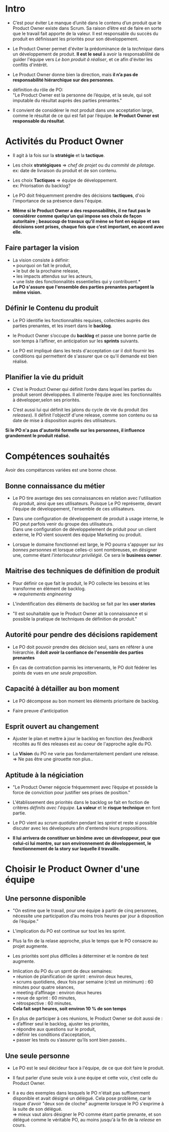 # Intro  
- C’est pour éviter Le manque d’unité dans le contenu d’un produit que le Product Owner existe dans Scrum. Sa raison d’être est de faire en sorte que le travail fait apporte de la valeur. Il est responsable du succès du produit en définissant les priorités pour son développement.

- Le Product Owner permet d'éviter la prédominance de la *technique* dans un développement de produit. **Il est le seul** à avoir la responsablilité de guider l'équipe vers *Le bon produit à réaliser*, et ce afin d'éviter les conflits d'intérêt.  
- Le Product Owner donne bien la direction, mais **il n’a pas de responsabilité hiérarchique sur des personnes**. 
- définition du rôle de PO:  
"Le Product Owner est la personne de l’équipe, et la seule, qui soit imputable du résultat auprès des parties prenantes." 
- Il convient de considérer le mot produit dans une acceptation large, comme le résultat de ce qui est fait par l’équipe. **le Product Owner est responsable du résultat**.

# Activités du Product Owner
- Il agit à la fois sur la **stratégie** et la **tactique**.  

- Les choix **stratégiques** => *chef de projet* ou du *commité de pilotage*.  
ex: date de livraison du produit et de son contenu. 
- Les choix **Tactiques** => équipe de développement.  
ex: Priorisation du backlog? 
- Le PO doit fréquemment prendre des décisions **tactiques**, d'où l'importance de sa présence dans l'équipe.  
-  **Même si le Product Owner a des responsabilités, il ne faut pas le considérer comme quelqu’un qui impose ses choix de façon autoritaire ; beaucoup de travaux qu’il mène se font en équipe et ses décisions sont prises, chaque fois que c’est important, en accord avec elle.**  

## Faire partager la vision  
- La vision consiste à définir:  
• pourquoi on fait le produit,  
• le but de la prochaine release,  
• les impacts attendus sur les acteurs,  
• une liste des fonctionnalités essentielles qui y contribuent.*  
**Le PO s'assure que l'ensemble des parties prenantes partagent la même vision.** 

## Définir le Contenu du produit 
- Le PO identifie les fonctionnalités requises, collectées auprès des parties prenantes, et les insert dans le **backlog**. 

- le Product Owner s’occupe du **backlog** et passe une bonne partie de son temps à l’affiner, en anticipation sur les **sprints** suivants.
- Le PO est impliqué dans les tests d'acceptation car il doit fournir les conditions qui permettent de s'assurer que ce qu'il demande est bien réalisé. 

## Planifier la vie du priduit 
- C’est le Product Owner qui définit l’ordre dans lequel les parties du produit seront développées. Il alimente l’équipe avec les fonctionnalités à développer,selon ses priorités.

- C’est aussi lui qui définit les jalons du cycle de vie du produit (*les releases*). Il définit l'objectif d'une release, comme son contenu ou sa date de mise à disposition auprès des utilisateurs. 

**Si le PO n'a pas d'autorité formelle sur les personnes, il influence grandement le produit réalisé.** 

# Compétences souhaités 
Avoir des compétances variées est une bonne chose. 

## Bonne connaissance du métier 
- Le PO tire avantage des ses connaissances en relation avec l'utilisation du produit, ainsi que ses utilisateurs. Puisque Le PO représente, devant l'équipe de développement, l'ensemble de ces utilisateurs.

- Dans une configuration de développement de produit à usage interne, le PO peut parfois venir du groupe des utilisateurs.  
Dans une configuration de développelement de priduit pour un client externe, le PO vient souvent des équipe Marketing ou produit. 
- Lorsque le domaine fonctionnel est large, le PO pourra s'appuyer sur *les bonnes personnes* et lorsque celles-ci sont nombreuses, en désigner une, comme étant *l'interlocuteur priviliégié*. Ce sera le **business owner**.

## Maitrise des techniques de définition de produit
- Pour définir ce que fait le produit, le PO collecte les besoins et les transforme en élément de backlog.  
=> *requirements engineering* 

- L'indentification des éléments de backlog se fait par les **user stories**
- "Il est souhaitable que le Product Owner ait la connaissance et si possible la pratique de techniques de définition de produit." 

## Autorité pour pendre des décisions rapidement 
- Le PO doit pouvoir prendre des décision seul, sans en référer à une hiérarchie. **il doit avoir la confiance de l'ensemble des parties prenantes**

- En cas de contratiction parmis les intervenants, le PO doit fédérer les points de vues en *une seule proposition*.

## Capacité à détailler au bon moment 
- Le PO décompose au bon moment les éléments prioritaire de backlog. 

- Faire preuve d'anticipation

## Esprit ouvert au changement 
- Ajuster le plan et mettre à jour le backlog en fonction des *feedback* récoltés au fil des releases est au coeur de l'approche agile du PO. 

- La **Vision** du PO ne varie pas fondamentalement pendant une release.  
=> Ne pas être une girouette non plus..


## Aptitude à la négiciation 
- "Le Product Owner négocie fréquemment avec l’équipe et possède la force de conviction pour justifier ses prises de position."

- L'établissement des priorités dans le backlog se fait en foction de critères *définits avec l'équipe*. **La valeur** et le **risque technique** en font partie. 
- Le PO vient au *scrum quotidien* pendant les *sprint* et reste si possible discuter avec les dévelopeurs afin d'entendre leurs propositions. 
- **Il lui arrivera de constituer un binôme avec un développeur, pour que celui-ci lui montre, sur son environnement de développement, le fonctionnement de la story sur laquelle il travaille.** 

# Choisir le Product Owner d'une équipe 
## Une personne disponible 
- "On estime que le travail, pour une équipe à partir de cinq personnes, nécessite une participation d’au moins trois heures par jour à disposition de l’équipe."

- L'implication du PO est continue sur tout les les sprint. 
- Plus la fin de la relase approche, plus le temps que le PO consacre au projet augmente. 
- Les priorités sont plus difficiles à déterminer et le nombre de test augmente. 
- Imlication du PO du un sprnt de deux semaines:   
• réunion de planification de sprint : environ deux heures,  
• scrums quotidiens, deux fois par semaine (c’est un minimum) :
60 minutes pour quatre séances,  
• meeting d’affinage : environ deux heures  
• revue de sprint : 60 minutes,  
• rétrospective : 60 minutes.  
**Cela fait sept heures, soit environ 10 % de son temps**
- En plus de participer à ces réunions, le Product Owner se doit aussi de :  
• d’affiner seul le backlog, ajuster les priorités,  
• répondre aux questions sur le produit,  
• définir les conditions d’acceptation,  
• passer les tests ou s’assurer qu’ils sont bien passés..

## Une seule personne 
- Le PO est le seul décideur face à l'équipe, de ce que doit faire le produit. 

- Il faut parler d’une seule voix à une équipe et cette voix, c’est celle du Product Owner.
- Il a eu des exemples dans lesquels le PO n'était pas suffisemment disponible et avait désigné un délégué. Cela pose problème, car le risque d'avoir "deux son de cloche" augmente lorsque le PO s'exprime à la suite de son délégué.  
=> mieux vaut alors désigner le PO comme étant partie prenante, et son délégué comme le véritable PO, au moins jusqu'à la fin de la *release* en cours. 




